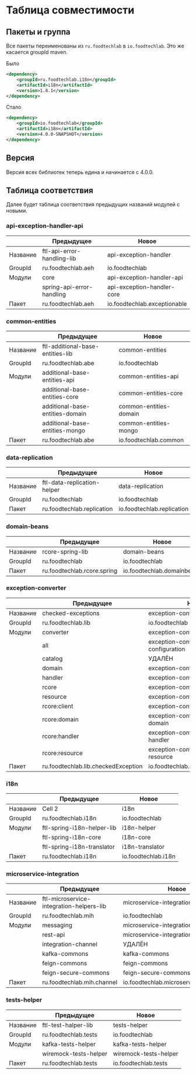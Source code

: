 # Таблица совместимости

## Пакеты и группа

Все пакеты переименованы из `ru.foodtechlab` в `io.foodtechlab`. Это же касается groupId maven.

Было
```xml
<dependency>
    <groupId>ru.foodtechlab.i18n</groupId>
    <artifactId>i18n</artifactId>
    <version>1.8.1</version>
</dependency>
```

Стало
```xml
<dependency>
    <groupId>io.foodtechlab</groupId>
    <artifactId>i18n</artifactId>
    <version>4.0.0-SNAPSHOT</version>
</dependency>
```

## Версия

Версия всех библиотек теперь едина и начинается с 4.0.0.

## Таблица соответствия

Далее будет таблица соответствия предыдущих названий модулей с новыми.

### api-exception-handler-api

|          | Предыдущее                 | Новое                        |
|----------|----------------------------|------------------------------|
| Название | ftl-api-error-handling-lib | api-exception-handler        |
| GroupId  | ru.foodtechlab.aeh         | io.foodtechlab               |
| Модули   | core                       | api-exception-handler-api    |
|          | spring-api-error-handling  | api-exception-handler-core   |
| Пакет    | ru.foodtechlab.aeh         | io.foodtechlab.exceptionable |

### common-entities

|          | Предыдущее                       | Новое                  |
|----------|----------------------------------|------------------------|
| Название | ftl-additional-base-entities-lib | common-entities        |
| GroupId  | ru.foodtechlab.abe               | io.foodtechlab         |
| Модули   | additional-base-entities-api     | common-entities-api    |
|          | additional-base-entities-core    | common-entities-core   |
|          | additional-base-entities-domain  | common-entities-domain |
|          | additional-base-entities-mongo   | common-entities-mongo  |
| Пакет    | ru.foodtechlab.abe               | io.foodtechlab.common  |

### data-replication

|          | Предыдущее                  | Новое                      |
|----------|-----------------------------|----------------------------|
| Название | ftl-data-replication-helper | data-replication           |
| GroupId  | ru.foodtechlab              | io.foodtechlab             |
| Пакет    | ru.foodtechlab.replication  | io.foodtechlab.replication |

### domain-beans

|          | Предыдущее                  | Новое                      |
|----------|-----------------------------|----------------------------|
| Название | rcore-spring-lib            | domain-beans               |
| GroupId  | ru.foodtechlab              | io.foodtechlab             |
| Пакет    | ru.foodtechlab.rcore.spring | io.foodtechlab.domainbeans |

### exception-converter

|          | Предыдущее                          | Новое                              |
|----------|-------------------------------------|------------------------------------|
| Название | checked-exceptions                  | exception-converter                |
| GroupId  | ru.foodtechlab.lib                  | io.foodtechlab                     |
| Модули   | converter                           | exception-converter-core           |
|          | all                                 | exception-converter-configuration  |
|          | catalog                             | УДАЛЁН                             |
|          | domain                              | exception-converter-domain         |
|          | handler                             | exception-converter-handler        |
|          | rcore                               | exception-converter-rcore          |
|          | resource                            | exception-converter-resource       |
|          | rcore:client                        | exception-converter-rcore-client   |
|          | rcore:domain                        | exception-converter-rcore-domain   |
|          | rcore:handler                       | exception-converter-rcore-handler  |
|          | rcore:resource                      | exception-converter-rcore-resource |
| Пакет    | ru.foodtechlab.lib.checkedException | io.foodtechlab.exception.converter |

### i18n

|          | Предыдущее                 | Новое               |
|----------|----------------------------|---------------------|
| Название | Cell 2                     | i18n                |
| GroupId  | ru.foodtechlab.i18n        | io.foodtechlab      |
| Модули   | ftl-spring-i18n-helper-lib | i18n-helper         |
|          | ftl-spring-i18n-core       | i18n-core           |
|          | ftl-spring-i18n-translator | i18n-translator     |
| Пакет    | ru.foodtechlab.i18n        | io.foodtechlab.i18n |

### microservice-integration

|          | Предыдущее                               | Новое                                   |
|----------|------------------------------------------|-----------------------------------------|
| Название | ftl-microservice-integration-helpers-lib | microservice-integration                |
| GroupId  | ru.foodtechlab.mih                       | io.foodtechlab                          |
| Модули   | messaging                                | microservice-integration-messaging      |
|          | rest-api                                 | microservice-integration-rest-api       |
|          | integration-channel                      | УДАЛЁН                                  |
|          | kafka-commons                            | kafka-commons                           |
|          | feign-commons                            | feign-commons                           |
|          | feign-secure-commons                     | feign-secure-commons                    |
| Пакет    | ru.foodtechlab.mih.channel               | io.foodtechlab.microservice.integration |

### tests-helper

|          | Предыдущее            | Новое                 |
|----------|-----------------------|-----------------------|
| Название | ftl-test-halper-lib   | tests-helper          |
| GroupId  | ru.foodtechlab.tests  | io.foodtechlab        |
| Модули   | kafka-tests-helper    | kafka-tests-helper    |
|          | wiremock-tests-helper | wiremock-tests-helper |
| Пакет    | ru.foodtechlab.tests  | io.foodtechlab.tests  |
